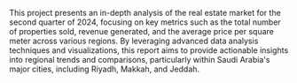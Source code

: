 This project presents an in-depth analysis of the real estate market for the second quarter of 2024, focusing on key metrics such as the total number of properties sold, revenue generated, and the average price per square meter across various regions. 
By leveraging advanced data analysis techniques and visualizations, this report aims to provide actionable insights into regional trends and comparisons, particularly within Saudi Arabia's major cities, including Riyadh, Makkah, and Jeddah.
